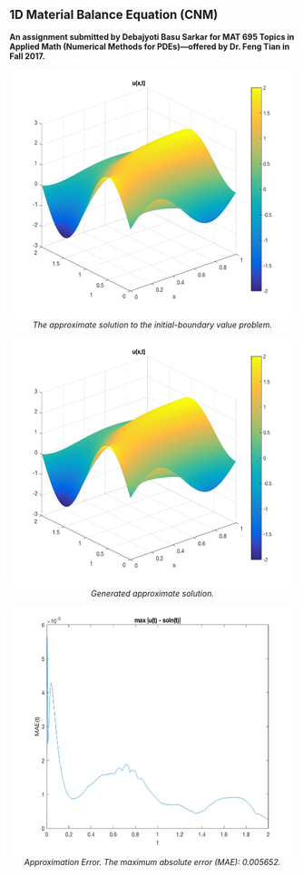 ## 1D Material Balance Equation (CNM)

**An assignment submitted by Debajyoti Basu Sarkar for MAT 695 Topics in Applied Math (Numerical Methods for PDEs)—offered by Dr. Feng Tian in Fall 2017.**


<p align="center">
  <img width="600" height="440" src="mb_one_d_cnm_01.png">
  <br>
  <em>The approximate solution to the initial-boundary value problem.</em>
</p>
  
<p align="center">
  <img width="600" height="440" src="mb_one_d_cnm_02.png">
<br>
<em>Generated approximate solution.</em>
</p>

<p align="center">
  <img width="600" height="440" src="mb_one_d_cnm_03.png">
  <br>
  <em>Approximation Error. The maximum absolute error (MAE): 0.005652.</em>
</p>


